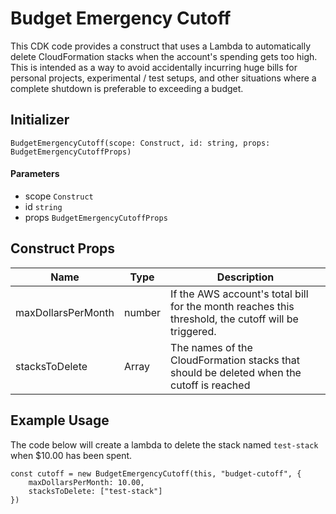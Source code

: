 # Budget Emergency Cutoff

This CDK code provides a construct that uses a Lambda to automatically delete CloudFormation stacks when the account's spending gets too high. This is intended as a way to avoid accidentally incurring huge bills for personal projects, experimental / test setups, and other situations where a complete shutdown is preferable to exceeding a budget.

## Initializer
`BudgetEmergencyCutoff(scope: Construct, id: string, props: BudgetEmergencyCutoffProps)`

#### Parameters
- scope `Construct`
- id `string`
- props `BudgetEmergencyCutoffProps`

## Construct Props
| Name | Type | Description |
| ---- | ---- | ----------- |
| maxDollarsPerMonth | number | If the AWS account's total bill for the month reaches this threshold, the cutoff will be triggered. | 
| stacksToDelete | Array<string> | The names of the CloudFormation stacks that should be deleted when the cutoff is reached |

## Example Usage
The code below will create a lambda to delete the stack named `test-stack` when $10.00 has been spent.

```
const cutoff = new BudgetEmergencyCutoff(this, "budget-cutoff", {
    maxDollarsPerMonth: 10.00,
    stacksToDelete: ["test-stack"]
})
```